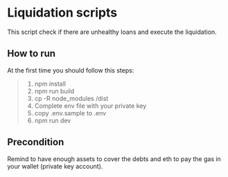 # Liquidation scripts

This script check if there are unhealthy loans and execute the liquidation.

## How to run

At the first time you should follow this steps:

> 1. npm install
> 2. npm run build
> 3. cp -R node_modules /dist
> 4. Complete env file with your private key
> 5. copy .env.sample to .env
> 6. npm run dev

## Precondition

Remind to have enough assets to cover the debts and eth to pay the gas in your wallet (private key account).
